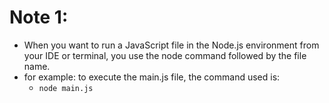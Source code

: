 # Note 1:

- When you want to run a JavaScript file in the Node.js environment from your IDE or terminal, you use the node command followed by the file name.
- for example: to execute the main.js file, the command used is:
  - `node main.js`
